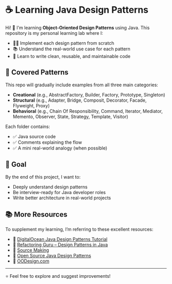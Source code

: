# ☕ Learning Java Design Patterns

Hi! 👋 I'm learning **Object-Oriented Design Patterns** using Java. This repository is my personal learning lab where I:

- 👨‍💻 Implement each design pattern from scratch
- 📚 Understand the real-world use case for each pattern
- 🧠 Learn to write clean, reusable, and maintainable code

## 🧱 Covered Patterns

This repo will gradually include examples from all three main categories:

- **Creational** (e.g., AbstractFactory, Builder, Factory, Prototype,  Singleton)
- **Structural** (e.g., Adapter, Bridge, Composit, Decorator, Facade, Flyweight, Proxy)
- **Behavioral** (e.g., Chain Of Responsibility, Command, Iterator, Mediator, Memento, Observer, State, Strategy, Template, Visitor)

Each folder contains:
- ✅ Java source code
- ✅ Comments explaining the flow
- ✅ A mini real-world analogy (when possible)

## 🎯 Goal

By the end of this project, I want to:
- Deeply understand design patterns
- Be interview-ready for Java developer roles
- Write better architecture in real-world projects

## 📚 More Resources

To supplement my learning, I’m referring to these excellent resources:

- 🔗 [DigitalOcean Java Design Patterns Tutorial](https://www.digitalocean.com/community/tutorials/java-design-patterns-example-tutorial)
- 🔗 [Refactoring Guru – Design Patterns in Java](https://refactoring.guru/design-patterns)
- 🔗 [Source Making](https://sourcemaking.com/)
- 🔗 [Open Source Java Design Patterns](https://java-design-patterns.com/patterns/#read-online)
- 🔗 [OODesign.com](https://www.oodesign.com/)

---

⭐ Feel free to explore and suggest improvements!
